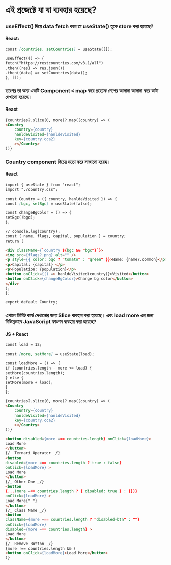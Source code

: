 # এই প্রজেক্টে যা যা ব্যবহার হয়েছে?

### useEffect() দিয়ে data fetch করে তা useState() হুকে ‍store করা হয়েছে?

#### React:

```markdown
const [countries, setCountries] = useState([]);

useEffect(() => {
fetch("https://restcountries.com/v3.1/all")
.then((res) => res.json())
.then((data) => setCountries(data));
}, []);
```

### তারপর তা অন্য একটি Component এ map করে প্রত্যেক দেশের আলাদা আলাদা করে ডাটা দেখানো হয়েছে।

#### React

```markdown
{countries?.slice(0, more)?.map((country) => (
<Country
    country={country}
    hanldeVisited={hanldeVisited}
    key={country.cca2}
    ></Country>
))}
```

### Country component নিচের মতো করে সাজানো হয়েছ।

#### React

```markdown
import { useState } from "react";
import "./country.css";

const Country = ({ country, hanldeVisited }) => {
const [bgc, setBgc] = useState(false);

const changeBgColor = () => {
setBgc(!bgc);
};

// console.log(country);
const { name, flags, capital, population } = country;
return (

<div className={`country ${bgc && "bgc"}`}>
<img src={flags?.png} alt="" />
<p style={{ color: bgc ? "tomato" : "green" }}>Name: {name?.common}</p>
<p>Capital: {capital} </p>
<p>Population: {population}</p>
<button onClick={() => hanldeVisited(country)}>Visited</button>
<button onClick={changeBgColor}>Change bg color</button>
</div>
);
};

export default Country;
```

### এখানে লিমিট কার্ড দেখানোর জন্য Slice ব্যবহার করা হয়েছে। এবং load more এর জন্য বিভিন্নভাবে JavaScript ফাংশন ব্যবহার করা হয়েছে?

#### JS + React

```markdown
const load = 12;

const [more, setMore] = useState(load);

const loadMore = () => {
if (countries.length - more <= load) {
setMore(countries.length);
} else {
setMore(more + load);
}
};

{countries?.slice(0, more)?.map((country) => (
<Country
    country={country}
    hanldeVisited={hanldeVisited}
    key={country.cca2}
    ></Country>
))}

<button disabled={more === countries.length} onClick={loadMore}>
Load More
</button>
{/_ Ternari Operator _/}
<button
disabled={more === countries.length ? true : false}
onClick={loadMore} >
Load More
</button>
{/_ Other One _/}
<button
{...(more === countries.length ? { disabled: true } : {})}
onClick={loadMore} >
Load More{" "}
</button>
{/_ Class Name _/}
<button
className={more === countries.length ? "disabled-btn" : ""}
onClick={loadMore}
disabled={more === countries.length} >
Load More
</button>
{/_ Remove Button _/}
{more !== countries.length && (
<button onClick={loadMore}>Load More</button>
)}
```
